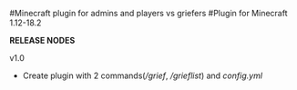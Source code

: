 #Minecraft plugin for admins and players vs griefers
#Plugin for Minecraft 1.12-18.2

**RELEASE NODES**

v1.0
- Create plugin with 2 commands(*/grief*, */grieflist*) and *config.yml*